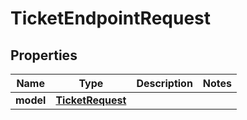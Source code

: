 
# TicketEndpointRequest

## Properties
Name | Type | Description | Notes
------------ | ------------- | ------------- | -------------
**model** | [**TicketRequest**](TicketRequest.md) |  | 



